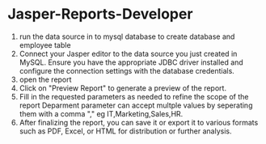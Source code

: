 # Jasper-Reports-Developer

1. run the data source in to mysql database to
   create database and employee table
2. Connect your Jasper editor to the data source you just created in MySQL.
   Ensure you have the appropriate JDBC driver installed and configure
   the connection settings with the database credentials.
3. open the report
4. Click on "Preview Report" to generate a preview of the report.
5. Fill in the requested parameters as needed to refine the scope of the report
   Deparment parameter can accept multple values by seperating
    them with a comma "," eg IT,Marketing,Sales,HR.
6. After finalizing the report, you can save it or
   export it to various formats such as PDF, Excel,
   or HTML for distribution or further analysis.
